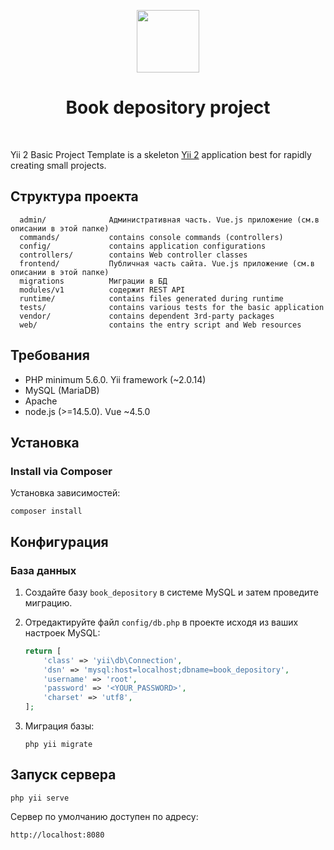 <p align="center">
    <a href="https://github.com/yiisoft" target="_blank">
        <img src="https://avatars0.githubusercontent.com/u/993323" height="100px">
    </a>
    <h1 align="center">Book depository project</h1>
    <br>
</p>

Yii 2 Basic Project Template is a skeleton [Yii 2](http://www.yiiframework.com/) application best for
rapidly creating small projects.

Структура проекта
-------------------

      admin/              Административная часть. Vue.js приложение (см.в описании в этой папке)
      commands/           contains console commands (controllers)
      config/             contains application configurations
      controllers/        contains Web controller classes
      frontend/           Публичная часть сайта. Vue.js приложение (см.в описании в этой папке)
      migrations          Миграции в БД
      modules/v1          содержит REST API  
      runtime/            contains files generated during runtime
      tests/              contains various tests for the basic application
      vendor/             contains dependent 3rd-party packages
      web/                contains the entry script and Web resources



Требования
------------

- PHP minimum 5.6.0. Yii framework (~2.0.14)
- MySQL (MariaDB)
- Apache
- node.js (>=14.5.0). Vue ~4.5.0


Установка
------------

### Install via Composer

Установка зависимостей:

~~~
composer install
~~~


Конфигурация
-------------

### База данных

1. Создайте базу `book_depository` в системе MySQL и затем проведите миграцию.

2. Отредактируйте файл `config/db.php` в проекте исходя из ваших настроек MySQL:

    ```php
    return [
        'class' => 'yii\db\Connection',
        'dsn' => 'mysql:host=localhost;dbname=book_depository',
        'username' => 'root',
        'password' => '<YOUR_PASSWORD>',
        'charset' => 'utf8',
    ];
    ```
    
3. Миграция базы:

    ```
    php yii migrate
    ```


Запуск сервера
------------

~~~
php yii serve
~~~

Сервер по умолчанию доступен по адресу:
~~~
http://localhost:8080
~~~

